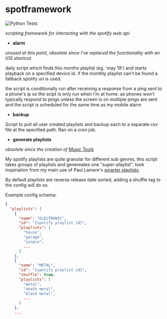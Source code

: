spotframework
===============

![Python Tests](https://github.com/sarsoo/spotframework/workflows/Tests/badge.svg)

*scripting framework for interacting with the spotify web api*

* **alarm**

*unused at this point, obsolete since I've replaced the functionality with an iOS shortcut*

daily script which finds this months playlist (eg. 'may 19') and starts playback on a specified device id. if the monthly playlist can't be found
a fallback spotify uri is used.

the script is conditionally run after receiving a response from a ping sent to a phone's ip so the scipt is only run when i'm at home.
as phones won't typically respond to pings unless the screen is on multiple pings are sent and the script is scheduled for the same time as my mobile alarm

* **backup**

Script to pull all user created playlists and backup each to a separate csv file at the specified path. Ran on a cron job.

* **generate playlists**

*obsolete since the creation of [Music Tools](https://music.sarsoo.xyz)*

My spotify playlists are quite granular for different sub genres, this script takes groups of playlists and genereates one "super-playlist".
took inspiriation from my main use of Paul Lamere's [smarter playlists](http://smarterplaylists.playlistmachinery.com/).

By default playlists are reverse release date sorted, adding a shuffle tag to the config will do so.

Example config schema:

```json
{
  "playlists": [
    {
      "name": "ELECTRONIC",
      "id": "{spotify playlist id}",
      "playlists": [
        "house",
        "garage",
        "jungle",
        ...
      ]
    },
    {
      "name": "METAL",
      "id": "{spotify playlist id}",
      "shuffle": true,
      "playlists": [
        "metal",
        "death metal",
        "black metal",
        ...
      ]
    },
    ...
```
